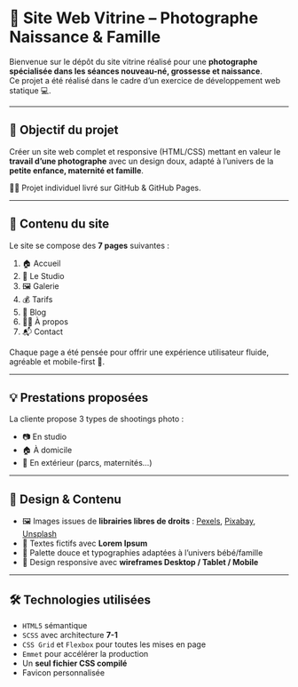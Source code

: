 # 📸 Site Web Vitrine – Photographe Naissance & Famille

Bienvenue sur le dépôt du site vitrine réalisé pour une **photographe spécialisée dans les séances nouveau-né, grossesse et naissance**.  
Ce projet a été réalisé dans le cadre d’un exercice de développement web statique 💻.

---

## 🎯 Objectif du projet

Créer un site web complet et responsive (HTML/CSS) mettant en valeur le **travail d’une photographe** avec un design doux, adapté à l’univers de la **petite enfance, maternité et famille**.

🧑‍💻 Projet individuel livré sur GitHub & GitHub Pages.

---

## 🧩 Contenu du site

Le site se compose des **7 pages** suivantes :

1. 🏠 Accueil  
2. 🏢 Le Studio  
3. 🖼️ Galerie  
4. 💰 Tarifs  
5. 📝 Blog  
6. 👩‍🍼 À propos  
7. 📬 Contact 

Chaque page a été pensée pour offrir une expérience utilisateur fluide, agréable et mobile-first 📱.

---

## 💡 Prestations proposées

La cliente propose 3 types de shootings photo :

- 📷 En studio  
- 🏠 À domicile  
- 🌳 En extérieur (parcs, maternités…)

---

## 🎨 Design & Contenu

- 🖼️ Images issues de **librairies libres de droits** : [Pexels](https://www.pexels.com), [Pixabay](https://www.pixabay.com), [Unsplash](https://www.unsplash.com)
- 📝 Textes fictifs avec **Lorem Ipsum**
- 🎨 Palette douce et typographies adaptées à l’univers bébé/famille
- 📐 Design responsive avec **wireframes Desktop / Tablet / Mobile**

---

## 🛠️ Technologies utilisées

- `HTML5` sémantique  
- `SCSS` avec architecture **7-1**  
- `CSS Grid` et `Flexbox` pour toutes les mises en page  
- `Emmet` pour accélérer la production  
- Un **seul fichier CSS compilé**  
- Favicon personnalisée